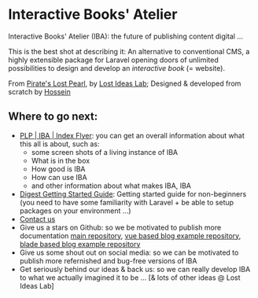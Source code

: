 # Interactive Books' Atelier

Interactive Books' Atelier (IBA): the future of publishing content digital ...

This is the best shot at describing it: An alternative to conventional CMS, a highly extensible package for Laravel opening doors of unlimited possibilities to design and develop an _interactive book_ (= website).

From [Pirate's Lost Pearl](http://lostideaslab.com/pirates-lost-pearl/), by [Lost Ideas Lab](http://lostideaslab.com/); Designed & developed from scratch by [Hossein](http://lostideaslab.com/people/staff-co/hossein/)

## Where to go next:

- [PLP | IBA | Index Flyer](http://lostideaslab.com/pirates-lost-pearl/interactive-books-atelier/): you can get an overall information about what this all is about, such as:
    - some screen shots of a living instance of IBA
    - What is in the box
    - How good is IBA
    - How can use IBA
    - and other information about what makes IBA, IBA
- [Digest Getting Started Guide](http://lostideaslab.com/pirates-lost-pearl/interactive-books-atelier/digest-start-guide/): Getting started guide for non-beginners (you need to have some familiarity with Laravel + be able to setup packages on your environment ...)
- [Contact us](http://lostideaslab.com/contact/)
- Give us a stars on Github: so we be motivated to publish more documentation [main repository](https://github.com/lil-plp/iba/), [vue based blog example repository](https://github.com/lil-plp/iba-blog), [blade based blog example repository](https://github.com/lil-plp/iba-blog_bladeTemplate)
- Give us some shout out on social media: so we can be motivated to publish more refernished and bug-free versions of IBA
- Get seriously behind our ideas & back us: so we can really develop IBA to what we actually imagined it to be ... [& lots of other ideas @ Lost Ideas Lab]
